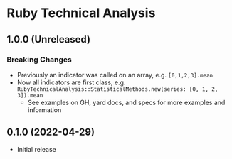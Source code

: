 # Ruby Technical Analysis

## 1.0.0 (Unreleased)

### Breaking Changes
- Previously an indicator was called on an array, e.g. `[0,1,2,3].mean`
- Now all indicators are first class, e.g. `RubyTechnicalAnalysis::StatisticalMethods.new(series: [0, 1, 2, 3]).mean`
  - See examples on GH, yard docs, and specs for more examples and information

## 0.1.0 (2022-04-29)

- Initial release
